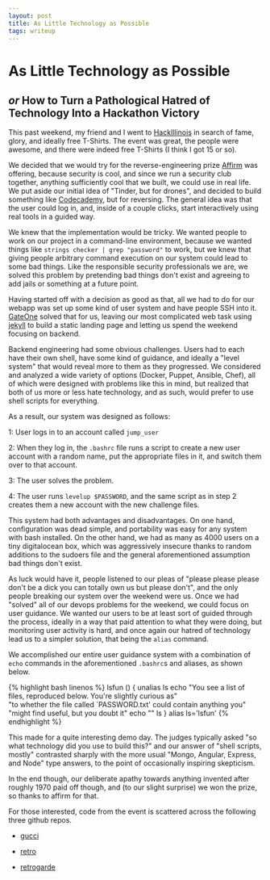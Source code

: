```yaml
---
layout: post
title: As Little Technology as Possible
tags: writeup
---
```


As Little Technology as Possible
================================

_or_ How to Turn a Pathological Hatred of Technology Into a Hackathon Victory
-----------------------------------------------------------------------------

This past weekend, my friend and I went to
[HackIllinois](http://www.hackillinois.org/) in search of fame, glory, and
ideally free T-Shirts. The event was great, the people were awesome, and there
were indeed free T-Shirts (I think I got 15 or so).

We decided that we would try for the reverse-engineering prize
[Affirm](https://www.affirm.com/) was offering, because security is cool, and
since we run a security club together, anything sufficiently cool that we built,
we could use in real life. We put aside our initial idea of "Tinder, but for
drones", and decided to build something like
[Codecademy](http://www.codecademy.com/), but for reversing. The general idea
was that the user could log in, and, inside of a couple clicks, start
interactively using real tools in a guided way.

We knew that the implementation would be tricky. We wanted people to work on
our project in a command-line environment, because we wanted things like
`strings checker | grep "password"` to work, but we knew that giving people
arbitrary command execution on our system could lead to some bad things. Like the
responsible security professionals we are, we solved this problem by pretending
bad things don't exist and agreeing to add jails or something at a future point.

Having started off with a decision as good as that, all we had to do for our
webapp was set up some kind of user system and have people SSH into it.
[GateOne](https://github.com/liftoff/GateOne) solved that for us, leaving our
most complicated web task using [jekyll](http://jekyllrb.com/) to build a static
landing page and letting us spend the weekend focusing on backend.

Backend engineering had some obvious challenges. Users had to each have their
own shell, have some kind of guidance, and ideally a "level system" that would
reveal more to them as they progressed. We considered and analyzed a wide
variety of options (Docker, Puppet, Ansible, Chef), all of which were designed
with problems like this in mind, but realized that both of us more or less hate
technology, and as such, would prefer to use shell scripts for everything.

As a result, our system was designed as follows:

  1: User logs in to an account called `jump_user`

  2: When they log in, the `.bashrc` file runs a script to create a new user
     account with a random name, put the appropriate files in it, and switch
     them over to that account.

  3: The user solves the problem.

  4: The user runs `levelup $PASSWORD`, and the same script as in step 2 creates
     them a new account with the new challenge files.

This system had both advantages and disadvantages. On one hand, configuration
was dead simple, and portability was easy for any system with bash installed. On
the other hand, we had as many as 4000 users on a tiny digitalocean box, which
was aggressively insecure thanks to random additions to the sudoers file and the
general aforementioned assumption bad things don't exist.

As luck would have it, people listened to our pleas of "please please please
don't be a dick you can totally own us but please don't", and the only people
breaking our system over the weekend were us. Once we had "solved" all of our
devops problems for the weekend, we could focus on user guidance. We wanted our
users to be at least sort of guided through the process, ideally in a way that
paid attention to what they were doing, but monitoring user activity is hard,
and once again our hatred of technology lead us to a simpler solution, that being
the `alias` command.

We accomplished our entire user guidance system with a combination of `echo`
commands in the aforementioned `.bashrc`s and aliases, as shown below.

{% highlight bash linenos %}
lsfun () {
  unalias ls
    echo "You see a list of files, reproduced below. You're slightly curious as"\
    "to whether the file called \`PASSWORD.txt' could contain anything you"\
    "might find useful, but you doubt it"
    echo ""
    ls
}
alias ls='lsfun'
{% endhighlight %}

This made for a quite interesting demo day. The judges typically asked "so what
technology did you use to build this?" and our answer of "shell scripts, mostly"
contrasted sharply with the more usual "Mongo, Angular, Express, and Node" type
answers, to the point of occasionally inspiring skepticism.

In the end though, our deliberate apathy towards anything invented after roughly
1970 paid off though, and (to our slight surprise) we won the prize, so thanks
to affirm for that.

For those interested, code from the event is scattered across the following
three github repos.

  * [gucci](https://github.com/japesinator/gucci)

  * [retro](https://github.com/japesinator/retro_site)

  * [retrogarde](https://github.com/japesinator/retrogarde)
